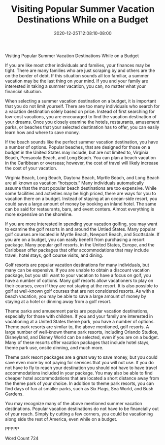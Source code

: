 ﻿---
title: "Visiting Popular Summer Vacation Destinations While on a Budget"
date: 2020-12-25T12:08:10-08:00
description: "Summer Vacations Tips for Web Success"
featured_image: "/images/Summer Vacations.jpg"
tags: ["Summer Vacations"]
---

Visiting Popular Summer Vacation Destinations While on a Budget

If you are like most other individuals and families, your finances may be tight.  There are many families who are just scraping by and others are the on the border of debt.  If this situation sounds all too familiar, a summer vacation may be the last thing on your mind.  If you and your family are interested in taking a summer vacation, you can, no matter what your financial situation.  

When selecting a summer vacation destination on a budget, it is important that you do not limit yourself.  There are too many individuals who search for a vacation destination solely based on price.  Instead of first searching for low-cost vacations, you are encouraged to find the vacation destination of your dreams.  Once you closely examine the hotels, restaurants, amusement parks, or beaches that your selected destination has to offer, you can easily learn how and where to save money.  

If the beach sounds like the perfect summer vacation destination, you have a number of options.  Popular beaches, that are designed for those on a budget in the United States may include, but are not limited to, Virginia Beach, Pensacola Beach, and Long Beach. You can plan a beach vacation in the Caribbean or overseas; however, the cost of travel will likely increase the cost of your vacation.  

Virginia Beach, Long Beach, Daytona Beach, Myrtle Beach, and Long Beach are all known as vacation “hotspots.”  Many individuals automatically assume that the most popular beach destinations are too expensive. While some facilities and activities may be high priced, there are ways for you to vacation there on a budget.  Instead of staying at an ocean-side resort, you could save a large amount of money by booking an inland hotel. The same can be said for restaurants, bars, and event centers.  Almost everything is more expensive on the shoreline. 

If you are more interested in spending your vacation golfing, you may want to examine the golf resorts in and around the Untied States.  Many popular golf courses are located in Myrtle Beach, Newport Beach, and Scottsdale.  If you are on a budget, you can easily benefit from purchasing a resort package.  Many popular golf resorts, in the United States, Europe, and the Caribbean offer packages that offer accommodations that may include travel, hotel stays, golf course visits, and dining.  

Golf resorts are popular vacation destinations for many individuals, but many can be expensive.  If you are unable to obtain a discount vacation package, but you still want to your vacation to have a focus on golf, you have a number of options.  Many golf resorts allow vacationers to play on their courses, even if they are not staying at the resort.  It is also possible to golf at well-known golf courses that are not considered resorts.  As with a beach vacation, you may be able to save a large amount of money by staying at a hotel or dinning away from a golf resort.

Theme parks and amusement parks are popular vacation destinations, especially for those with children.  If you and your family are interested in vacationing at a United States theme park, you have a number of options.  Theme park resorts are similar to, the above mentioned, golf resorts.  A large number of well-known theme park resorts, including Orlando Studios, Disneyland, and Disney World can be selected, even if you are on a budget. Many of these resorts offer vacation packages that include hotel stays, theme park use, onsite dinning, and much more.  

Theme park resort packages are a great way to save money, but you could save even more by not paying for services that you will not use.  If you do not have to fly to reach your destination you should not have to have travel accommodations included in your package. You may also be able to find cheaper hotel accommodations that are located a short distance away from the theme park of your choice.  In addition to theme park resorts, you can find days of fun at smaller parks, such as Six Flags, Sea World, and Bush Gardens.

You may recognize many of the above mentioned summer vacation destinations.  Popular vacation destinations do not have to be financially out of your reach.  Simply by cutting a few corners, you could be vacationing along side the rest of America, even while on a budget.  

PPPPP

Word Count 724

